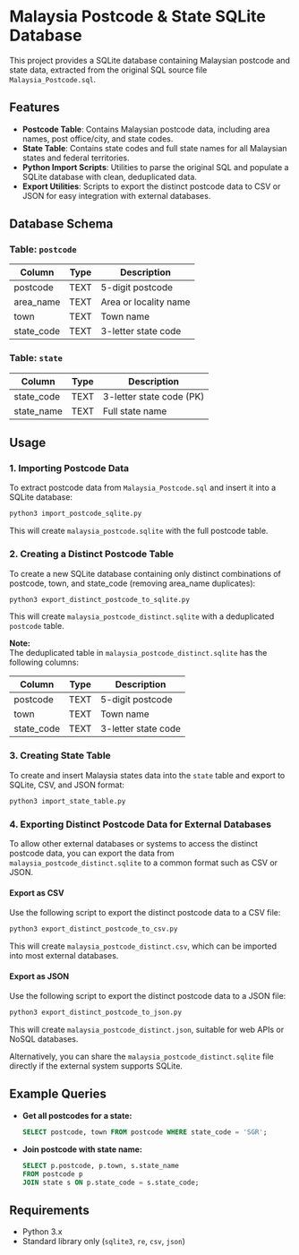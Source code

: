 # Malaysia Postcode & State SQLite Database

This project provides a SQLite database containing Malaysian postcode and state data, extracted from the original SQL source file `Malaysia_Postcode.sql`.

## Features

- **Postcode Table**: Contains Malaysian postcode data, including area names, post office/city, and state codes.
- **State Table**: Contains state codes and full state names for all Malaysian states and federal territories.
- **Python Import Scripts**: Utilities to parse the original SQL and populate a SQLite database with clean, deduplicated data.
- **Export Utilities**: Scripts to export the distinct postcode data to CSV or JSON for easy integration with external databases.

## Database Schema

### Table: `postcode`

| Column     | Type | Description           |
| ---------- | ---- | --------------------- |
| postcode   | TEXT | 5-digit postcode      |
| area_name  | TEXT | Area or locality name |
| town       | TEXT | Town name             |
| state_code | TEXT | 3-letter state code   |

### Table: `state`

| Column     | Type | Description              |
| ---------- | ---- | ------------------------ |
| state_code | TEXT | 3-letter state code (PK) |
| state_name | TEXT | Full state name          |

## Usage

### 1. Importing Postcode Data

To extract postcode data from `Malaysia_Postcode.sql` and insert it into a SQLite database:

```bash
python3 import_postcode_sqlite.py
```

This will create `malaysia_postcode.sqlite` with the full postcode table.

### 2. Creating a Distinct Postcode Table

To create a new SQLite database containing only distinct combinations of postcode, town, and state_code (removing area_name duplicates):

```bash
python3 export_distinct_postcode_to_sqlite.py
```

This will create `malaysia_postcode_distinct.sqlite` with a deduplicated `postcode` table.

**Note:**  
The deduplicated table in `malaysia_postcode_distinct.sqlite` has the following columns:

| Column     | Type | Description         |
| ---------- | ---- | ------------------- |
| postcode   | TEXT | 5-digit postcode    |
| town       | TEXT | Town name           |
| state_code | TEXT | 3-letter state code |

### 3. Creating State Table

To create and insert Malaysia states data into the `state` table and export to SQLite, CSV, and JSON format:

```bash
python3 import_state_table.py
```

### 4. Exporting Distinct Postcode Data for External Databases

To allow other external databases or systems to access the distinct postcode data, you can export the data from `malaysia_postcode_distinct.sqlite` to a common format such as CSV or JSON.

#### Export as CSV

Use the following script to export the distinct postcode data to a CSV file:

```bash
python3 export_distinct_postcode_to_csv.py
```

This will create `malaysia_postcode_distinct.csv`, which can be imported into most external databases.

#### Export as JSON

Use the following script to export the distinct postcode data to a JSON file:

```bash
python3 export_distinct_postcode_to_json.py
```

This will create `malaysia_postcode_distinct.json`, suitable for web APIs or NoSQL databases.

Alternatively, you can share the `malaysia_postcode_distinct.sqlite` file directly if the external system supports SQLite.

## Example Queries

- **Get all postcodes for a state:**

  ```sql
  SELECT postcode, town FROM postcode WHERE state_code = 'SGR';
  ```

- **Join postcode with state name:**
  ```sql
  SELECT p.postcode, p.town, s.state_name
  FROM postcode p
  JOIN state s ON p.state_code = s.state_code;
  ```

## Requirements

- Python 3.x
- Standard library only (`sqlite3`, `re`, `csv`, `json`)

